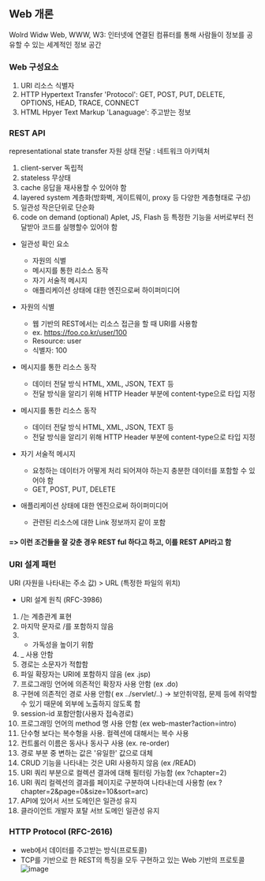 Web 개론
-------------
Wolrd Widw Web, WWW, W3: 인터넷에 연결된 컴퓨터를 통해 사람들이 정보를 공유할 수 있는 세계적인 정보 공간


### Web 구성요소
1. URI 리소스 식별자
2. HTTP Hypertext Transfer 'Protocol': GET, POST, PUT, DELETE, OPTIONS, HEAD, TRACE, CONNECT
3. HTML Hpyer Text Markup 'Lanaguage': 주고받는 정보


### REST API
representational state transfer 자원 상태 전달 : 네트워크 아키텍처
1. client-server 독립적
2. stateless 무상태
3. cache 응답을 재사용할 수 있어야 함
4. layered system 계층화(방화벽, 게이트웨이, proxy 등 다양한 계층형태로 구성)
5. 일관성 작은단위로 단순화
6. code on demand (optional) Aplet, JS, Flash 등 특정한 기능을 서버로부터 전달받아 코드를 실행할수 있어야 함


* 일관성 확인 요소
  + 자원의 식별
  + 메시지를 통한 리소스 동작
  + 자기 서술적 메시지 
  + 애플리케이션 상태에 대한 엔진으로써 하이퍼미디어


* 자원의 식별
  + 웹 기반의 REST에서는 리소스 접근을 할 때 URI를 사용함
  + ex. https://foo.co.kr/user/100
  + Resource: user
  + 식별자: 100

* 메시지를 통한 리소스 동작
  + 데이터 전달 방식 HTML, XML, JSON, TEXT 등
  + 전달 방식을 알리기 위해 HTTP Header 부분에 content-type으로 타입 지정

* 메시지를 통한 리소스 동작
  + 데이터 전달 방식 HTML, XML, JSON, TEXT 등
  + 전달 방식을 알리기 위해 HTTP Header 부분에 content-type으로 타입 지정

* 자기 서술적 메시지 
  + 요청하는 데이터가 어떻게 처리 되어져야 하는지 충분한 데이터를 포함할 수 있어야 함
  + GET, POST, PUT, DELETE
  
* 애플리케이션 상태에 대한 엔진으로써 하이퍼미디어
  + 관련된 리소스에 대한 Link 정보까지 같이 포함

#### => 이런 조건들을 잘 갖춘 경우 REST ful 하다고 하고, 이를 REST API라고 함


### URI 설계 패턴
URI (자원을 나타내는 주소 값) > URL (특정한 파일의 위치)

* URI 설계 원칙 (RFC-3986)
1. /는 계층관계 표현
2. 마지막 문자로 /를 포함하지 않음
3. - 가독성을 높이기 위함
4. _ 사용 안함
5. 경로는 소문자가 적합함
6. 파일 확장자는 URI에 포함하지 않음 (ex .jsp)
7. 프로그래밍 언어에 의존적인 확장자 사용 안함 (ex .do)
8. 구현에 의존적인 경로 사용 안함( ex ../servlet/..)
→ 보안취약점, 문제 등에 취약할 수 있기 때문에 외부에 노출하지 않도록 함
9. session-id 포함안함(사용자 접속경로)
10. 프로그래밍 언어의 method 명 사용 안함 (ex web-master?action=intro)
11. 단수형 보다는 복수형을 사용. 컬렉션에 대해서는 복수 사용
12. 컨트롤러 이름은 동사나 동사구 사용 (ex. re-order)
13. 경로 부분 중 변하는 값은 '유일한' 값으로 대체
14. CRUD 기능을 나타내는 것은 URI 사용하지 않음 (ex /READ)
15. URI 쿼리 부분으로 컬렉션 결과에 대해 필터링 가능함 (ex ?chapter=2)
16. URI 쿼리 컬렉션의 결과를 페이지로 구분하여 나타내는데 사용함 (ex ?chapter=2&page=0&size=10&sort=arc)
17. API에 있어서 서브 도메인은 일관성 유지
18. 클라이언트 개발자 포탈 서브 도메인 일관성 유지


### HTTP Protocol (RFC-2616)
- web에서 데이터를 주고받는 방식(프로토콜)
- TCP를 기반으로 한 REST의 특징을 모두 구현하고 있는 Web 기반의 프로토콜
![image](https://user-images.githubusercontent.com/87292447/150907997-a32e2928-18c2-49ce-9c6e-3340879ec89e.png)







